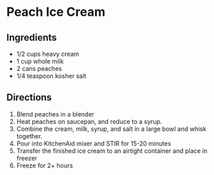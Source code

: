 # Peach Ice Cream

## Ingredients

* 1/2 cups heavy cream
* 1 cup whole milk
* 2 cans peaches
* 1/4 teaspoon kosher salt

## Directions

1. Blend peaches in a blender
1. Heat peaches on saucepan, and reduce to a syrup.
1. Combine the cream, milk, syrup, and salt in a large bowl and whisk together.
1. Pour into KitchenAid mixer and STIR for 15-20 minutes
1. Transfer the finished ice cream to an airtight container and place in freezer
1. Freeze for 2+ hours
